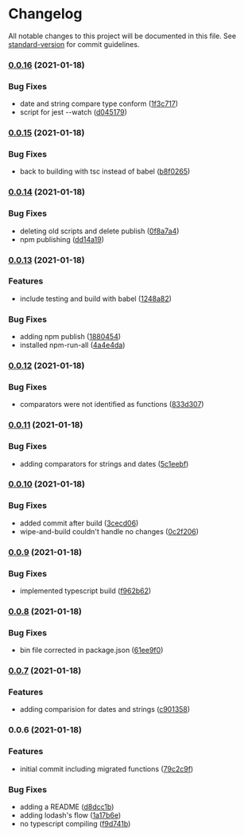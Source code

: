 # Changelog

All notable changes to this project will be documented in this file. See [standard-version](https://github.com/conventional-changelog/standard-version) for commit guidelines.

### [0.0.16](https://github.com/cabcookie/cbk-functional-library/compare/v0.0.15...v0.0.16) (2021-01-18)


### Bug Fixes

* date and string compare type conform ([1f3c717](https://github.com/cabcookie/cbk-functional-library/commit/1f3c7174fd9b1394b1749dc10749d5489093abeb))
* script for jest --watch ([d045179](https://github.com/cabcookie/cbk-functional-library/commit/d045179b114b9953256f6293dbb29329527970c3))

### [0.0.15](https://github.com/cabcookie/cbk-functional-library/compare/v0.0.14...v0.0.15) (2021-01-18)


### Bug Fixes

* back to building with tsc instead of babel ([b8f0265](https://github.com/cabcookie/cbk-functional-library/commit/b8f0265b5e72428b165bf45ac3e16967240eaf44))

### [0.0.14](https://github.com/cabcookie/cbk-functional-library/compare/v0.0.13...v0.0.14) (2021-01-18)


### Bug Fixes

* deleting old scripts and delete publish ([0f8a7a4](https://github.com/cabcookie/cbk-functional-library/commit/0f8a7a4eb009a9a2ca9187c7842d4935ca9e2b2b))
* npm publishing ([dd14a19](https://github.com/cabcookie/cbk-functional-library/commit/dd14a19960119a1c2bb10a58519d0a1f6cbd2696))

### [0.0.13](https://github.com/cabcookie/cbk-functional-library/compare/v0.0.12...v0.0.13) (2021-01-18)


### Features

* include testing and build with babel ([1248a82](https://github.com/cabcookie/cbk-functional-library/commit/1248a82d85959fb7ca473f0235d4ad64149755ff))


### Bug Fixes

* adding npm publish ([1880454](https://github.com/cabcookie/cbk-functional-library/commit/1880454a1c27ace81df1c12c8c20515c7e16d87b))
* installed npm-run-all ([4a4e4da](https://github.com/cabcookie/cbk-functional-library/commit/4a4e4daec9dbee5ec14fe73aa8e9db8dc4a3a464))

### [0.0.12](https://github.com/cabcookie/cbk-functional-library/compare/v0.0.11...v0.0.12) (2021-01-18)


### Bug Fixes

* comparators were not identified as functions ([833d307](https://github.com/cabcookie/cbk-functional-library/commit/833d3079787d26d6a3df23958b08c2123642197f))

### [0.0.11](https://github.com/cabcookie/cbk-functional-library/compare/v0.0.10...v0.0.11) (2021-01-18)


### Bug Fixes

* adding comparators for strings and dates ([5c1eebf](https://github.com/cabcookie/cbk-functional-library/commit/5c1eebf27a6d8b56ecdc69b96e799a040e6b1f07))

### [0.0.10](https://github.com/cabcookie/cbk-functional-library/compare/v0.0.9...v0.0.10) (2021-01-18)


### Bug Fixes

* added commit after build ([3cecd06](https://github.com/cabcookie/cbk-functional-library/commit/3cecd0633816072b5e0ac1be23eaae6dde2120e1))
* wipe-and-build couldn't handle no changes ([0c2f206](https://github.com/cabcookie/cbk-functional-library/commit/0c2f20621fe7591eec31e0a928ce3b79ec4fd80b))

### [0.0.9](https://github.com/cabcookie/cbk-functional-library/compare/v0.0.8...v0.0.9) (2021-01-18)


### Bug Fixes

* implemented typescript build ([f962b62](https://github.com/cabcookie/cbk-functional-library/commit/f962b62af112a7d43bf810e3406d3aa3c2e66ac7))

### [0.0.8](https://github.com/cabcookie/cbk-functional-library/compare/v0.0.7...v0.0.8) (2021-01-18)


### Bug Fixes

* bin file corrected in package.json ([61ee9f0](https://github.com/cabcookie/cbk-functional-library/commit/61ee9f0db56fca4922780a3abf9805e04a9b1db9))

### [0.0.7](https://github.com/cabcookie/cbk-functional-library/compare/v0.0.6...v0.0.7) (2021-01-18)


### Features

* adding comparision for dates and strings ([c901358](https://github.com/cabcookie/cbk-functional-library/commit/c9013583546b861fea585a60e166ef42b6c85ef3))

### 0.0.6 (2021-01-18)


### Features

* initial commit including migrated functions ([79c2c9f](https://github.com/cabcookie/cbk-functional-library/commit/79c2c9f74933b2aa9592a6022875d628971cad33))


### Bug Fixes

* adding a README ([d8dcc1b](https://github.com/cabcookie/cbk-functional-library/commit/d8dcc1b3adc6de5dfa27df71b5dbacebd40b8b58))
* adding lodash's flow ([1a17b6e](https://github.com/cabcookie/cbk-functional-library/commit/1a17b6e6a516c73d51f6304815ab56b1c331b0b2))
* no typescript compiling ([f9d741b](https://github.com/cabcookie/cbk-functional-library/commit/f9d741b8f035e6b1c8727f4350411c2c8724e6c3))
